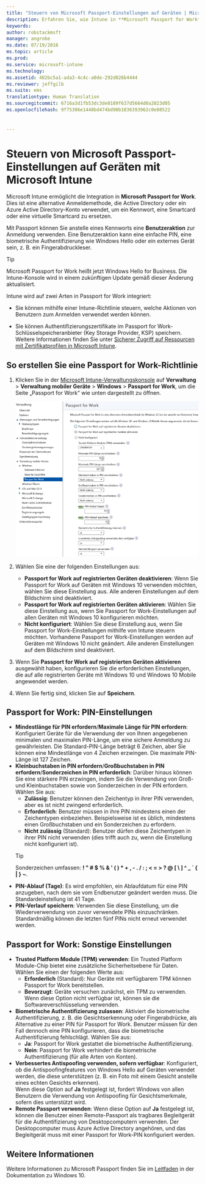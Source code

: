 ```yaml
---
title: "Steuern von Microsoft Passport-Einstellungen auf Geräten | Microsoft Intune"
description: Erfahren Sie, wie Intune in **Microsoft Passport for Work** integriert wird. Dies ist eine alternative Anmeldemethode, die Active Directory oder ein Azure Active Directory-Konto verwendet, um ein Kennwort, eine Smartcard oder eine virtuelle Smartcard zu ersetzen.
keywords: 
author: robstackmsft
manager: angrobe
ms.date: 07/19/2016
ms.topic: article
ms.prod: 
ms.service: microsoft-intune
ms.technology: 
ms.assetid: 402bc5a1-ada3-4c4c-a0de-292d026b4444
ms.reviewer: jeffgilb
ms.suite: ems
translationtype: Human Translation
ms.sourcegitcommit: 6716a3d1fb53dc3de0189f637d5664d0a2023d05
ms.openlocfilehash: 9f75306e1448bd474bd90b1836393962c0e08522


---
```


# Steuern von Microsoft Passport-Einstellungen auf Geräten mit Microsoft Intune
Microsoft Intune ermöglicht die Integration in **Microsoft Passport for Work**. Dies ist eine alternative Anmeldemethode, die Active Directory oder ein Azure Active Directory-Konto verwendet, um ein Kennwort, eine Smartcard oder eine virtuelle Smartcard zu ersetzen.

Mit Passport können Sie anstelle eines Kennworts eine **Benutzeraktion** zur Anmeldung verwenden. Eine Benutzeraktion kann eine einfache PIN, eine biometrische Authentifizierung wie Windows Hello oder ein externes Gerät sein, z. B. ein Fingerabdruckleser.

>[!TIP]
>Microsoft Passport for Work heißt jetzt Windows Hello for Business. Die Intune-Konsole wird in einem zukünftigen Update gemäß dieser Änderung aktualisiert.

Intune wird auf zwei Arten in Passport for Work integriert:

-   Sie können mithilfe einer Intune-Richtlinie steuern, welche Aktionen von Benutzern zum Anmelden verwendet werden können.

-   Sie können Authentifizierungszertifikate im Passport for Work-Schlüsselspeicheranbieter (Key Storage Provider, KSP) speichern. Weitere Informationen finden Sie unter [Sicherer Zugriff auf Ressourcen mit Zertifikatprofilen in Microsoft Intune](secure-resource-access-with-certificate-profiles.md).

## So erstellen Sie eine Passport for Work-Richtlinie

1.  Klicken Sie in der [Microsoft Intune-Verwaltungskonsole](https://manage.microsoft.com) auf **Verwaltung** &gt; **Verwaltung mobiler Geräte** &gt; **Windows** &gt; **Passport for Work**, um die Seite „Passport for Work“ wie unten dargestellt zu öffnen.

    ![Seite „Passport for Work“](../media/passport.png)

2.  Wählen Sie eine der folgenden Einstellungen aus:
    - **Passport for Work auf registrierten Geräten deaktivieren**: Wenn Sie Passport for Work auf Geräten mit Windows 10 verwenden möchten, wählen Sie diese Einstellung aus. Alle anderen Einstellungen auf dem Bildschirm sind deaktiviert.
    - **Passport for Work auf registrierten Geräten aktivieren**: Wählen Sie diese Einstellung aus, wenn Sie Passport for Work-Einstellungen auf allen Geräten mit Windows 10 konfigurieren möchten.
    - **Nicht konfiguriert**: Wählen Sie diese Einstellung aus, wenn Sie Passport for Work-Einstellungen mithilfe von Intune steuern möchten. Vorhandene Passport for Work-Einstellungen werden auf Geräten mit Windows 10 nicht geändert. Alle anderen Einstellungen auf dem Bildschirm sind deaktiviert.
3.  Wenn Sie **Passport for Work auf registrierten Geräten aktivieren** ausgewählt haben, konfigurieren Sie die erforderlichen Einstellungen, die auf alle registrierten Geräte mit Windows 10 und Windows 10 Mobile angewendet werden.
3.  Wenn Sie fertig sind, klicken Sie auf **Speichern**.

## Passport for Work: PIN-Einstellungen

  
- **Mindestlänge für PIN erfordern**/**Maximale Länge für PIN erfordern**: Konfiguriert Geräte für die Verwendung der von Ihnen angegebenen minimalen und maximalen PIN-Länge, um eine sichere Anmeldung zu gewährleisten. Die Standard-PIN-Länge beträgt 6 Zeichen, aber Sie können eine Mindestlänge von 4 Zeichen erzwingen. Die maximale PIN-Länge ist 127 Zeichen.
- **Kleinbuchstaben in PIN erfordern**/**Großbuchstaben in PIN erfordern**/**Sonderzeichen in PIN erforderlich**: Darüber hinaus können Sie eine stärkere PIN erzwingen, indem Sie die Verwendung von Groß- und Kleinbuchstaben sowie von Sonderzeichen in der PIN erfordern. Wählen Sie aus:
    - **Zulässig**: Benutzer können den Zeichentyp in ihrer PIN verwenden, aber es ist nicht zwingend erforderlich.
    - **Erforderlich**: Benutzer müssen in ihre PIN mindestens einen der Zeichentypen einbeziehen. Beispielsweise ist es üblich, mindestens einen Großbuchstaben und ein Sonderzeichen zu erfordern.
    - **Nicht zulässig** (Standard): Benutzer dürfen diese Zeichentypen in ihrer PIN nicht verwenden (dies trifft auch zu, wenn die Einstellung nicht konfiguriert ist).
    > [!TIP]
    > Sonderzeichen umfassen: **! " # $ % &amp; ' ( ) &#42; + , - . / : ; &lt; = &gt; ? @ [ \ ] ^ _ &#96; { &#124; } ~**.
- **PIN-Ablauf (Tage)**: Es wird empfohlen, ein Ablaufdatum für eine PIN anzugeben, nach dem sie vom Endbenutzer geändert werden muss. Die Standardeinstellung ist 41 Tage. 
- **PIN-Verlauf speichern**: Verwenden Sie diese Einstellung, um die Wiederverwendung von zuvor verwendete PINs einzuschränken. Standardmäßig können die letzten fünf PINs nicht erneut verwendet werden.


## Passport for Work: Sonstige Einstellungen

- **Trusted Platform Module (TPM) verwenden**: Ein Trusted Platform Module-Chip bietet eine zusätzliche Sicherheitsebene für Daten.<br>Wählen Sie einen der folgenden Werte aus:
    - **Erforderlich** (Standard): Nur Geräte mit verfügbarem TPM können Passport for Work bereitstellen.
    - **Bevorzugt**: Geräte versuchen zunächst, ein TPM zu verwenden. Wenn diese Option nicht verfügbar ist, können sie die Softwareverschlüsselung verwenden.
- **Biometrische Authentifizierung zulassen**: Aktiviert die biometrische Authentifizierung, z. B. die Gesichtserkennung oder Fingerabdrücke, als Alternative zu einer PIN für Passport for Work. Benutzer müssen für den Fall dennoch eine PIN konfigurieren, dass die biometrische Authentifizierung fehlschlägt. Wählen Sie aus:
    - **Ja**: Passport for Work gestattet die biometrische Authentifizierung.
    - **Nein**: Passport for Work verhindert die biometrische Authentifizierung (für alle Arten von Konten).
- **Verbessertes Antispoofing verwenden, sofern verfügbar**: Konfiguriert, ob die Antispoofingfeatures von Windows Hello auf Geräten verwendet werden, die diese unterstützen (z. B. ein Foto mit einem Gesicht anstelle eines echten Gesichts erkennen).<br>Wenn diese Option auf **Ja** festgelegt ist, fordert Windows von allen Benutzern die Verwendung von Antispoofing für Gesichtsmerkmale, sofern dies unterstützt wird.
- **Remote Passport verwenden**: Wenn diese Option auf **Ja** festgelegt ist, können die Benutzer einen Remote-Passport als tragbares Begleitgerät für die Authentifizierung von Desktopcomputern verwenden. Der Desktopcomputer muss Azure Active Directory angehören, und das Begleitgerät muss mit einer Passport for Work-PIN konfiguriert werden.

## Weitere Informationen
Weitere Informationen zu Microsoft Passport finden Sie im [Leitfaden](https://technet.microsoft.com/library/mt589441.aspx) in der Dokumentation zu Windows 10.





<!--HONumber=Jul16_HO4-->


